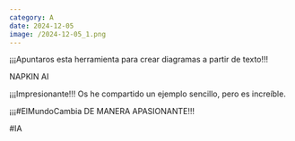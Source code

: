 ```yaml
--- 
category: A 
date: 2024-12-05 
image: /2024-12-05_1.png 
--- 
```


¡¡¡Apuntaros esta herramienta para crear diagramas a partir de texto!!!

NAPKIN AI

¡¡¡Impresionante!!! Os he compartido un ejemplo sencillo, pero es increíble.

¡¡¡#ElMundoCambia DE MANERA APASIONANTE!!!

#IA